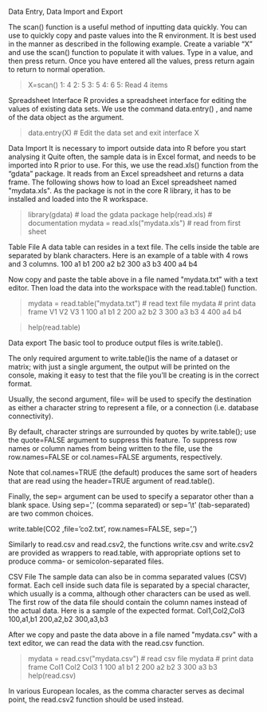 Data Entry, Data Import and Export

The scan() function is a useful method of inputting data quickly. You can use to quickly copy and paste values into the R environment.
It is best used in the manner as described in the following example.  Create a variable “X” and use the scan() function to populate it with values.
Type in a value, and then press return.
Once you have entered all the values, press return again to return to normal operation.
> X=scan()
1: 4
2: 5
3: 5
4: 6
5: 
Read 4 items

Spreadsheet Interface
R provides a spreadsheet interface for editing the values of existing data sets.
We use the command data.entry() , and name of the data object as the argument.
> data.entry(X) # Edit the data set and exit interface
> X

 

Data Import
It is necessary to import outside data into R before you start analysing it
Quite often, the sample data is in Excel format, and needs to be imported into R prior to use. For this, we use the read.xls() function from the “gdata” package. It reads from an Excel spreadsheet and returns a data frame. The following shows how to load an Excel spreadsheet named "mydata.xls". As the package is not in the core R library, it has to be installed and loaded into the R workspace.
> library(gdata)                   # load the gdata package 
> help(read.xls)                   # documentation 
> mydata = read.xls("mydata.xls")  # read from first sheet

Table File
 A data table can resides in a text file. The cells inside the table are separated by blank characters. Here is an example of a table with 4 rows and 3 columns.
100   a1   b1 
200   a2   b2 
300   a3   b3 
400   a4   b4 
 
 

Now copy and paste the table above in a file named "mydata.txt" with a text editor. Then load the data into the workspace with the read.table() function.
> mydata = read.table("mydata.txt")  # read text file 
> mydata                             # print data frame 
   V1 V2 V3 
1 100 a1 b1 
2 200 a2 b2 
3 300 a3 b3 
4 400 a4 b4 

> help(read.table) 

Data export
The basic tool to produce output files is write.table().
 
The only required argument to write.table()is the name of a dataset or matrix; with just a single argument, the output will be printed on the console, making it easy to test that the file you’ll be creating is in the correct format. 

Usually, the second argument, file= will be used to specify the destination as either a character string to represent a file, or a connection (i.e. database connectivity).

By default, character strings are surrounded by quotes by write.table(); use the quote=FALSE argument to suppress this feature. To suppress row names or column names from being written to the file, use the row.names=FALSE or col.names=FALSE arguments, respectively. 

Note that col.names=TRUE (the default) produces the same sort of headers that are read using the header=TRUE argument of read.table(). 

Finally, the sep= argument can be used to specify a separator other than a blank space. Using sep=’,’ (comma separated) or sep=’\t’ (tab-separated) are two common choices.


write.table(CO2 ,file=’co2.txt’, row.names=FALSE, sep=’,’)


>
Similarly to read.csv and read.csv2, the functions write.csv and write.csv2 are provided as wrappers to read.table, with appropriate options set to produce comma- or semicolon-separated files. 

CSV File
The sample data can also be in comma separated values (CSV) format. Each cell inside such data file is separated by a special character, which usually is a comma, although other characters can be used as well.
The first row of the data file should contain the column names instead of the actual data. Here is a sample of the expected format.
Col1,Col2,Col3 
100,a1,b1 
200,a2,b2 
300,a3,b3 


After we copy and paste the data above in a file named "mydata.csv" with a text editor, we can read the data with the read.csv function.
> mydata = read.csv("mydata.csv")  # read csv file 
> mydata                           # print data frame 
  Col1 Col2 Col3 
1  100   a1   b1 
2  200   a2   b2 
3  300   a3   b3 
> help(read.csv)

In various European locales, as the comma character serves as decimal point, the read.csv2 function should be used instead.

